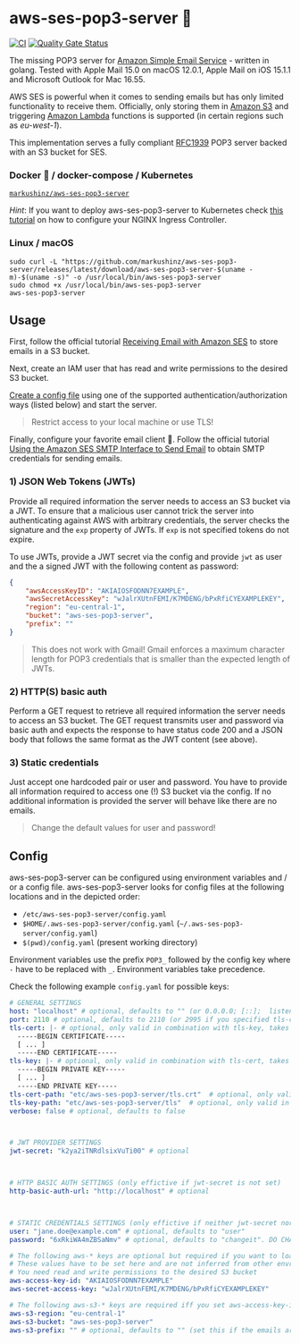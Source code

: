 # aws-ses-pop3-server 💌

[![CI](https://github.com/markushinz/aws-ses-pop3-server/actions/workflows/ci.yaml/badge.svg)](https://github.com/markushinz/aws-ses-pop3-server/actions/workflows/ci.yaml)
[![Quality Gate Status](https://sonarcloud.io/api/project_badges/measure?project=markushinz_aws-ses-pop3-server&metric=alert_status)](https://sonarcloud.io/summary/new_code?id=markushinz_aws-ses-pop3-server)

The missing POP3 server for [Amazon Simple Email Service](https://aws.amazon.com/de/ses/) - written in golang.
Tested with Apple Mail 15.0 on macOS 12.0.1, Apple Mail on iOS 15.1.1 and Microsoft Outlook for Mac 16.55.

AWS SES is powerful when it comes to sending emails but has only limited functionality to receive them.
Officially, only storing them in [Amazon S3](https://aws.amazon.com/de/s3/) and triggering [Amazon Lambda](https://aws.amazon.com/de/lambda/) functions is supported (in certain regions such as *eu-west-1*).

This implementation serves a fully compliant [RFC1939](https://tools.ietf.org/html/rfc1939) POP3 server backed with an S3 bucket for SES.

### Docker 🐳 / docker-compose / Kubernetes

[`markushinz/aws-ses-pop3-server`](https://hub.docker.com/r/markushinz/aws-ses-pop3-server/tags)

*Hint*: If you want to deploy aws-ses-pop3-server to Kubernetes check [this tutorial](https://minikube.sigs.k8s.io/docs/tutorials/nginx_tcp_udp_ingress/) on how to configure your NGINX Ingress Controller.

### Linux / macOS

```shell
sudo curl -L "https://github.com/markushinz/aws-ses-pop3-server/releases/latest/download/aws-ses-pop3-server-$(uname -m)-$(uname -s)" -o /usr/local/bin/aws-ses-pop3-server
sudo chmod +x /usr/local/bin/aws-ses-pop3-server
aws-ses-pop3-server
```

## Usage

First, follow the official tutorial [Receiving Email with Amazon SES](https://docs.aws.amazon.com/ses/latest/DeveloperGuide/receiving-email.html) to store emails in a S3 bucket.

Next, create an IAM user that has read and write permissions to the desired S3 bucket.

[Create a config file](#config) using one of the supported authentication/authorization ways (listed below) and start the server.

> Restrict access to your local machine or use TLS!

Finally, configure your favorite email client 🥳.
Follow the official tutorial [Using the Amazon SES SMTP Interface to Send Email](https://docs.aws.amazon.com/ses/latest/DeveloperGuide/send-email-smtp.html) to obtain SMTP credentials for sending emails.


### 1) JSON Web Tokens (JWTs)

Provide all required information the server needs to access an S3 bucket via a JWT.
To ensure that a malicious user cannot trick the server into authenticating against AWS with arbitrary credentials, the server checks the signature and the `exp` property of JWTs.
If `exp` is not specified tokens do not expire.

To use JWTs, provide a JWT secret via the config and provide `jwt` as user and the a signed JWT with the following content as password:

```json
{
    "awsAccessKeyID": "AKIAIOSFODNN7EXAMPLE",
    "awsSecretAccessKey": "wJalrXUtnFEMI/K7MDENG/bPxRfiCYEXAMPLEKEY",
    "region": "eu-central-1",
    "bucket": "aws-ses-pop3-server",
    "prefix": ""
}
```
> This does not work with Gmail! Gmail enforces a maximum character length for POP3 credentials that is smaller than the expected length of JWTs.

### 2) HTTP(S) basic auth

Perform a GET request to retrieve all required information the server needs to access an S3 bucket.
The GET request transmits user and password via basic auth and expects the response to have status code 200 and a JSON body that follows the same format as the JWT content (see above).

### 3) Static credentials

Just accept one hardcoded pair or user and password.
You have to provide all information required to access one (!) S3 bucket via the config.
If no additional information is provided the server will behave like there are no emails.

> Change the default values for user and password!

## Config

aws-ses-pop3-server can be configured using environment variables and / or a config file.
aws-ses-pop3-server looks for config files at the following locations and in the depicted order:

* `/etc/aws-ses-pop3-server/config.yaml`
* `$HOME/.aws-ses-pop3-server/config.yaml` (`~/.aws-ses-pop3-server/config.yaml`)
* `$(pwd)/config.yaml` (present working directory)

Environment variables use the prefix `POP3_` followed by the config key where `-` have to be replaced with `_`.
Environment variables take precedence.

Check the following example `config.yaml` for possible keys:

```yaml
# GENERAL SETTINGS
host: "localhost" # optional, defaults to "" (or 0.0.0.0; [::];  listening on all NICs)
port: 2110 # optional, defaults to 2110 (or 2995 if you specified tls-cert / tls-key or tls-cert-path / tls-key-path)
tls-cert: |- # optional, only valid in combination with tls-key, takes precedence over tls-cert-path / tls-key-path
  -----BEGIN CERTIFICATE-----
  [ ... ]
  -----END CERTIFICATE-----
tls-key: |- # optional, only valid in combination with tls-cert, takes precedence over tls-cert-path / tls-key-path
  -----BEGIN PRIVATE KEY-----
  [ ... ]
  -----END PRIVATE KEY-----
tls-cert-path: "etc/aws-ses-pop3-server/tls.crt"  # optional, only valid in combination with tls-key-path
tls-key-path: "etc/aws-ses-pop3-server/tls"  # optional, only valid in combination with tls-cert-path
verbose: false # optional, defaults to false



# JWT PROVIDER SETTINGS
jwt-secret: "k2ya2iTNRdlsixVuTi00" # optional



# HTTP BASIC AUTH SETTINGS (only effictive if jwt-secret is not set)
http-basic-auth-url: "http://localhost" # optional



# STATIC CREDENTIALS SETTINGS (only effictive if neither jwt-secret nor http-basic-auth-url are set)
user: "jane.doe@example.com" # optional, defaults to "user"
password: "6xRkiWA4mZBSaNmv" # optional, defaults to "changeit". DO CHANGE IT!

# The following aws-* keys are optional but required if you want to load emails
# These values have to be set here and are not inferred from other envrionment variables or ~/.aws/credentials
# You need read and write permissions to the desired S3 bucket
aws-access-key-id: "AKIAIOSFODNN7EXAMPLE"
aws-secret-access-key: "wJalrXUtnFEMI/K7MDENG/bPxRfiCYEXAMPLEKEY"

# The following aws-s3-* keys are required iff you set aws-access-key-id and aws-secret-access-key
aws-s3-region: "eu-central-1"
aws-s3-bucket: "aws-ses-pop3-server"
aws-s3-prefix: "" # optional, defaults to "" (set this if the emails are not stored in the root directory of the S3 bucket)
```
